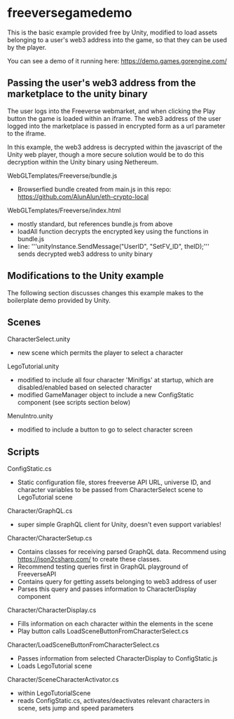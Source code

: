 # freeversegamedemo

This is the basic example provided free by Unity, modified to load assets belonging to a user's web3 address into the game, so that they can be used by the player.

You can see a demo of it running here: https://demo.games.gorengine.com/

## Passing the user's web3 address from the marketplace to the unity binary

The user logs into the Freeverse webmarket, and when clicking the Play button the game is loaded within an iframe. The web3 address of the user logged into the marketplace is passed in encrypted form as a url parameter to the iframe.

In this example, the web3 address is decrypted within the javascript of the Unity web player, though a more secure solution would be to do this decryption within the Unity binary using Nethereum.

WebGLTemplates/Freeverse/bundle.js
* Browserfied bundle created from main.js in this repo: https://github.com/AlunAlun/eth-crypto-local

WebGLTemplates/Freeverse/index.html
* mostly standard, but references bundle.js from above
* loadAll function decrypts the encrypted key using the functions in bundle.js
* line: '''unityInstance.SendMessage("UserID", "SetFV_ID", theID);''' sends decrypted web3 address to unity binary

## Modifications to the Unity example

The following section discusses changes this example makes to the boilerplate demo provided by Unity.

## Scenes

CharacterSelect.unity 
* new scene which permits the player to select a character

LegoTutorial.unity
* modified to include all four character 'Minifigs' at startup, which are disabled/enabled based on selected character
* modified GameManager object to include a new ConfigStatic component (see scripts section below)

MenuIntro.unity
* modified to include a button to go to select character screen

## Scripts

ConfigStatic.cs
* Static configuration file, stores freeverse API URL, universe ID, and character variables to be passed from CharacterSelect scene to LegoTutorial scene

Character/GraphQL.cs
* super simple GraphQL client for Unity, doesn't even support variables! 


Character/CharacterSetup.cs
* Contains classes for receiving parsed GraphQL data. Recommend using https://json2csharp.com/ to create these classes.
* Recommend testing queries first in GraphQL playground of FreeverseAPI
* Contains query for getting assets belonging to web3 address of user
* Parses this query and passes information to CharacterDisplay component

Character/CharacterDisplay.cs
* Fills information on each character within the elements in the scene
* Play button calls LoadSceneButtonFromCharacterSelect.cs

Character/LoadSceneButtonFromCharacterSelect.cs
* Passes information from selected CharacterDisplay to ConfigStatic.js
* Loads LegoTutorial scene

Character/SceneCharacterActivator.cs
* within LegoTutorialScene
* reads ConfigStatic.cs, activates/deactivates relevant characters in scene, sets jump and speed parameters

